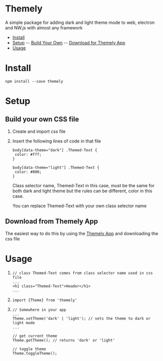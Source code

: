 # Themely

A simple package for adding dark and light theme mode to web, electron and NW.js with almost any framework

- [Install](#install)
- [Setup](#setup)
  -- [Build Your Own](#setup)
  -- [Download for Themely App](https://deepp0925.github.io/Themely-App/)
- [Usage](#usage)

# Install

`npm install --save themely`

# Setup

## Build your own CSS file

1. Create and import css file
2. Insert the following lines of code in that file

   ```
   body[data-theme="dark"] .Themed-Text {
   	color: #fff;
   }

   body[data-theme="light"] .Themed-Text {
   	color: #000;
   }
   ```

   Class selector name, Themed-Text in this case, must be the same for both dark and light theme but the rules can be different, color in this case.

   You can replace Themed-Text with your own class selector name

## Download from Themely App

The easiest way to do this by using the [Themely App](https://deepp0925.github.io/Themely-App/) and downloading the css file

# Usage

1. ```
   // class Themed-Text comes from class selector name used in css file
   ...
   <h1 class="Themed-Text">Header</h1>
   ...
   ```

2. `import {Theme} from 'themely'`

3. ```
   // Somewhere in your app
   ...
   Theme.setTheme('dark' | 'light'); // sets the theme to dark or light mode
   ...

   // get current theme
   Theme.getTheme(); // returns 'dark' or 'light'

   // toggle theme
   Theme.toggleTheme();
   ```
